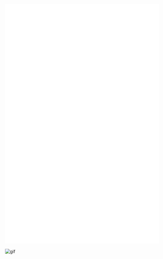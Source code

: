 ![Metrics](/github-metrics.svg)

![gif](https://i.pximg.net/img-master/img/2022/04/02/01/05/03/97338754_p0_master1200.jpg)
